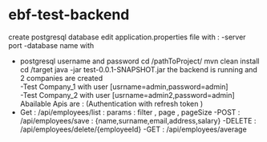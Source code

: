 # ebf-test-backend
create postgresql database <databasename>
edit application.properties file with :
  -server port
  -database name with <databasename>
  - postgresql username and password
cd /pathToProject/
mvn clean install 
cd /target
java -jar test-0.0.1-SNAPSHOT.jar
the backend is running and 2 companies are created  
  -Test Company_1 with user [usrname=admin,password=admin]  
  -Test Company_2 with user [usrname=admin2,password=admin]
Abailable Apis are : (Authentication with refresh token )
  - Get : /api/employees/list : params : filter , page , pageSize 
  -POST : /api/employees/save : {name,surname,email,address,salary}
  -DELETE : /api/employees/delete/{employeeId}
  -GET : /api/employees/average
